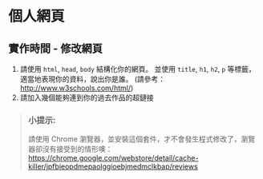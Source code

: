 # 個人網頁

## 實作時間 - 修改網頁

1. 請使用 `html`, `head`, `body` 結構化你的網頁。
並使用 `title`, `h1`, `h2`, `p` 等標籤，適當地表現你的資料，說出你是誰。
(請參考： http://www.w3schools.com/html/)
2. 請加入幾個能夠連到你的過去作品的超鏈接


> ### 小提示:
> 請使用 Chrome 瀏覽器，並安裝這個套件，才不會發生程式修改了，瀏覽器卻沒有接受到的情形噢：
https://chrome.google.com/webstore/detail/cache-killer/jpfbieopdmepaolggioebjmedmclkbap/reviews
